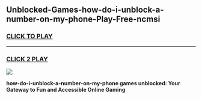 
## Unblocked-Games-how-do-i-unblock-a-number-on-my-phone-Play-Free-ncmsi
<h3>
<a href="https://premium76.site?title=how-do-i-unblock-a-number-on-my-phone&ref=12A">CLICK TO PLAY</a></h3>
<hr>

<h3>
<a href="https://premium76.site?title=how-do-i-unblock-a-number-on-my-phone&ref=12A">CLICK 2 PLAY</a>
  
</h3>

<a href="https://premium76.site?title=how-do-i-unblock-a-number-on-my-phone&ref=12A"><img src="https://clearcache.store/games.png"></a>


**how-do-i-unblock-a-number-on-my-phone games unblocked: Your Gateway to Fun and Accessible Online Gaming**
